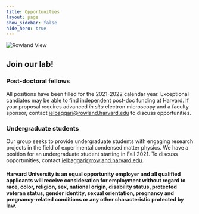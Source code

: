 ```yaml
---
title: Opportunities
layout: page
show_sidebar: false
hide_hero: true
---
```


![Rowland View](../img/Rowland-0921.jpg)

## Join our lab!

### Post-doctoral fellows
All positions have been filled for the 2021-2022 calendar year. Exceptional candiates may be able to find independent post-doc funding at Harvard. If your proposal requires advanced <em>in situ</em> electron microscopy and a faculty sponsor, contact ielbaggari@rowland.harvard.edu to discuss opportunities.


### Undergraduate students

Our group seeks to provide undergraduate students with engaging research projects in the field of experimental condensed matter physics. We have a position for an undergraduate student starting in Fall 2021. To discuss opportunities, contact ielbaggari@rowland.harvard.edu. 


#### Harvard University is an equal opportunity employer and all qualified applicants will receive consideration for employment without regard to race, color, religion, sex, national origin, disability status, protected veteran status, gender identity, sexual orientation, pregnancy and pregnancy-related conditions or any other characteristic protected by law.

